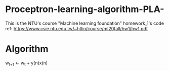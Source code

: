 # Proceptron-learning-algorithm-PLA-
This is the NTU's course "Machine learning foundation" homework_1's code \
ref: <https://www.csie.ntu.edu.tw/~htlin/course/ml20fall/hw1/hw1.pdf> 
# Algorithm
w<sub>t+1</sub> <- w<sub>t</sub> + y(n)x(n)
